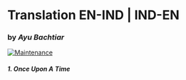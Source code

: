 # Translation EN-IND | IND-EN
### by _Ayu Bachtiar_

[![Maintenance](https://img.shields.io/badge/Maintained%3F-yes-green.svg)](https://GitHub.com/Naereen/StrapDown.js/graphs/commit-activity)


##### 1. Once Upon A Time

